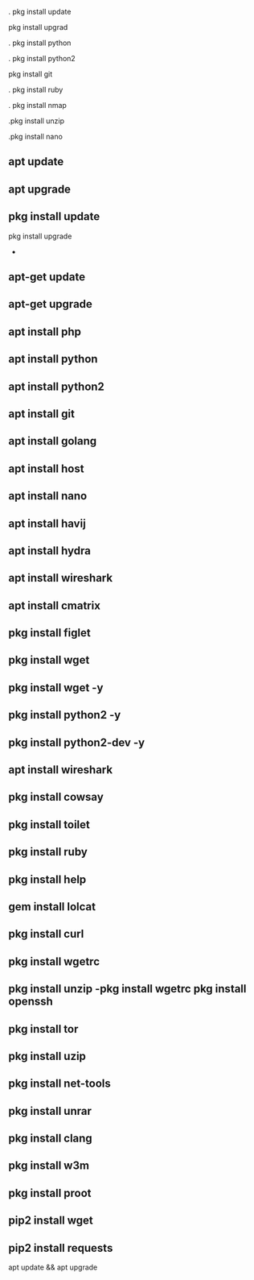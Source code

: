 . pkg install update

pkg install upgrad

. pkg install python

. pkg install python2

pkg install git

. pkg install ruby

. pkg install nmap

.pkg install unzip

.pkg install nano

apt update
-
apt upgrade
-
pkg install update
-
pkg install upgrade

-
apt-get update
-
apt-get upgrade
-
apt install php
-
apt install python
-
apt install python2
-
apt install git
-
apt install golang
-
apt install host
-
apt install nano
-
apt install havij
-
apt install hydra
-
apt install wireshark
-
apt install cmatrix
-
pkg install figlet
-
pkg install wget
-
pkg install wget -y
-
pkg install python2 -y
-
pkg install python2-dev -y
-
apt install wireshark
-
pkg install cowsay
-
pkg install toilet
-
pkg install ruby
-
pkg install help
-
gem install lolcat
-
pkg install curl
-
pkg install wgetrc
-
pkg install unzip
-pkg install wgetrc
pkg install openssh
-
pkg install tor
-
pkg install uzip
-
pkg install net-tools
-
pkg install unrar
-
pkg install clang
-
pkg install w3m
-
pkg install proot
-
pip2 install wget
-
pip2 install requests
-
apt update && apt upgrade

